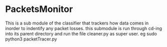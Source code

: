 # PacketsMonitor

This is a sub module of the classifier that trackers how data comes in inorder to indentify any packet losses.
this submodule is run through cd-ing into its parent directory and run the file cleaner.py as super user. eg sudo python3 packetTracer.py